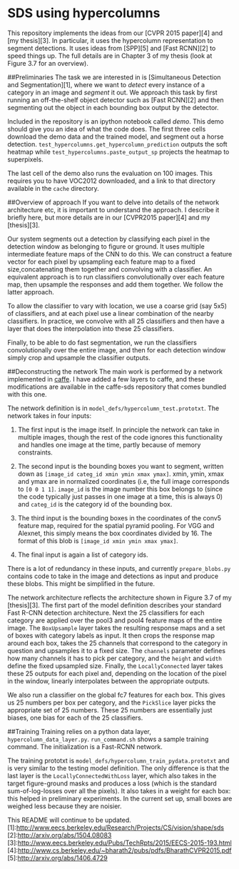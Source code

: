 # SDS using hypercolumns

This repository implements the ideas from our [CVPR 2015 paper][4] and [my thesis][3]. In particular, it uses the hypercolumn representation to segment detections. It uses ideas from [SPP][5] and [Fast RCNN][2] to speed things up. The full details are in Chapter 3 of my thesis (look at Figure 3.7 for an overview).

##Preliminaries
The task we are interested in is [Simultaneous Detection and Segmentation][1], where we want to *detect* every instance of a category in an image and *segment* it out. We approach this task by first running an off-the-shelf object detector such as [Fast RCNN][2] and then segmenting out the object in each bounding box output by the detector. 

Included in the repository is an ipython notebook called *demo*. This demo should give you an idea of what the code does. The first three cells download the demo data and the trained model, and segment out a horse detection. `test_hypercolumns.get_hypercolumn_prediction` outputs the soft heatmap while `test_hypercolumns.paste_output_sp` projects the heatmap to superpixels.

The last cell of the demo also runs the evaluation on 100 images. This requires you to have VOC2012 downloaded, and a link to that directory available in the `cache` directory.

##Overview of approach
If you want to delve into details of the network architecture etc, it is important to understand the approach. I describe it briefly here, but more details are in our [CVPR2015 paper][4] and my [thesis][3].

Our system segments out a detection by classifying each pixel in the detection window as belonging to figure or ground. It uses multiple intermediate feature maps of the CNN to do this. We can construct a feature vector for each pixel by upsampling each feature map to a fixed size,concatenating them together and convolving with a classifier. An equivalent approach is to run classifiers convolutionally over each feature map, then upsample the responses and add them together. We follow the latter approach.

To allow the classifier to vary with location, we use a coarse grid (say 5x5) of classifiers, and at each pixel use a linear combination of the nearby classifiers. In practice, we convolve with all 25 classifiers and then have a layer that does the interpolation into these 25 classifiers.

Finally, to be able to do fast segmentation, we run the classifiers convolutionally over the entire image, and then for each detection window simply crop and upsample the classifier outputs.

##Deconstructing the network
The main work is performed by a network implemented in [caffe](http://caffe.berkeleyvision.org/). I have added a few layers to caffe, and these modifications are available in the caffe-sds repository that comes bundled with this one.

The network definition is in `model_defs/hypercolumn_test.prototxt`. The network takes in four inputs:

1. The first input is the image itself. In principle the network can take in multiple images, though the rest of the code ignores this functionality and handles one image at the time, partly because of memory constraints. 

2. The second input is the bounding boxes you want to segment, written down as `[image_id categ_id xmin ymin xmax ymax]`. xmin, ymin, xmax and ymax are in normalized coordinates (i.e, the full image corresponds to `[0 0 1 1]`. `image_id` is the image number this box belongs to (since the code typically just passes in one image at a time, this is always 0) and `categ_id` is the category id of the bounding box.

3. The third input is the bounding boxes in the coordinates of the conv5 feature map, required for the spatial pyramid pooling. For VGG and Alexnet, this simply means the box coordinates divided by 16. The format of this blob is `[image_id xmin ymin xmax ymax]`.

4. The final input is again a list of category ids.

There is a lot of redundancy in these inputs, and currently `prepare_blobs.py` contains code to take in the image and detections as input and produce these blobs. This might be simplified in the future.

The network architecture reflects the architecture shown in Figure 3.7 of my [thesis][3]. 
The first part of the model definition describes your standard Fast R-CNN detection architecture. Next the 25 classifiers for each category are applied over the pool3 and pool4 feature maps of the entire image. The `BoxUpsample` layer takes the resulting response maps and a set of boxes with category labels as input. It then crops the response map around each box, takes the 25 channels that correspond to the category in question and upsamples it to a fixed size. The `channels` parameter defines how many channels it has to pick per category, and the `height` and `width` define the fixed upsampled size. Finally, the `LocallyConnected` layer takes these 25 outputs for each pixel and, depending on the location of the pixel in the window, linearly interpolates between the appropriate outputs.

We also run a classifier on the global fc7 features for each box. This gives us 25 numbers per box per category, and the `PickSlice` layer picks the appropriate set of 25 numbers. These 25 numbers are essentially just biases, one bias for each of the 25 classifiers.

##Training
Training relies on a python data layer, `hypercolumn_data_layer.py`. `run_command.sh` shows a sample training command. The initialization is a Fast-RCNN network.

The training prototxt is `model_defs/hypercolumn_train_pydata.prototxt` and is very similar to the testing model definition. The only difference is that the last layer is the `LocallyConnectedWithLoss` layer, which also takes in the target figure-ground masks and produces a loss (which is the standard sum-of-log-losses over all the pixels). It also takes in a weight for each box: this helped in preliminary experiments. In the current set up, small boxes are weighed less because they are noisier.

This README will continue to be updated.
[1]:http://www.eecs.berkeley.edu/Research/Projects/CS/vision/shape/sds
[2]:http://arxiv.org/abs/1504.08083
[3]:http://www.eecs.berkeley.edu/Pubs/TechRpts/2015/EECS-2015-193.html
[4]:http://www.cs.berkeley.edu/~bharath2/pubs/pdfs/BharathCVPR2015.pdf
[5]:http://arxiv.org/abs/1406.4729
